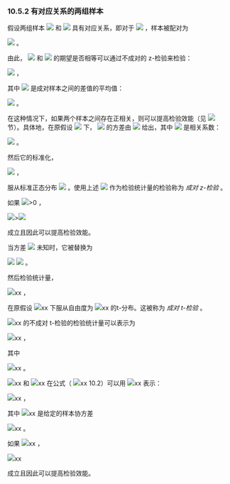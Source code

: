 ### 10.5.2 有对应关系的两组样本

假设两组样本 <img src="http://latex.codecogs.com/gif.latex?\mathfrak{D}=\left\{x_1,\ldots,x_i\right\}" style="border:none;"> 和 <img src="http://latex.codecogs.com/gif.latex?\mathfrak{{D}'}=\left\{{x}'_1,\ldots,{x}'_i\right\}" style="border:none;"> 具有对应关系，即对于 <img src="http://latex.codecogs.com/gif.latex?n={n}'" style="border:none;"> ，样本被配对为  

 <img src="http://latex.codecogs.com/gif.latex?\left\{(x_1,{x}'_1),\ldots,(x_n,{x}'_n)\right\}" style="border:none;"> 。  
 
由此， <img src="http://latex.codecogs.com/gif.latex?\mathfrak{D}" style="border:none;"> 和 <img src="http://latex.codecogs.com/gif.latex?\mathfrak{{D}'}" style="border:none;"> 的期望是否相等可以通过不成对的 z-检验来检验：  

 <img src="http://latex.codecogs.com/gif.latex?z_{u}=\frac{\Delta\hat{\mu}}{\sqrt{\frac{2\sigma^{2}}{n}}}" style="border:none;"> ，  
 
其中 <img src="http://latex.codecogs.com/gif.latex?\Delta\hat{\mu}" style="border:none;"> 是成对样本之间的差值的平均值：  

 <img src="http://latex.codecogs.com/gif.latex?\Delta\hat{\mu}=\frac{1}{n}\sum_{i=1}^{n}(x_i-{x}'_i)=\hat{\mu}-{\hat{\mu}}'" style="border:none;"> 。  
 
在这种情况下，如果两个样本之间存在正相关，则可以提高检验效能（见 <img src="http://latex.codecogs.com/gif.latex?10.3" style="border:none;"> 节）。具体地，在原假设 <img src="http://latex.codecogs.com/gif.latex?\mu-{\mu}'=0" style="border:none;"> 下， <img src="http://latex.codecogs.com/gif.latex?\Delta\hat{\mu}" style="border:none;"> 的方差由 <img src="http://latex.codecogs.com/gif.latex?\frac{2\sigma^{2}(1-\rho)}{n}" style="border:none;"> 给出，其中 <img src="http://latex.codecogs.com/gif.latex?\rho" style="border:none;"> 是相关系数：  

 <img src="http://latex.codecogs.com/gif.latex?\rho=\frac{Cov[x,{x}']}{\sqrt{V[x]}\sqrt{V[{x}']}}" style="border:none;"> 。  
 
然后它的标准化，  

 <img src="http://latex.codecogs.com/gif.latex?z_{p}=\frac{\Delta\hat{\mu}}{\sqrt{\frac{2\sigma^{2}(1-\rho)}{n}}}" style="border:none;"> ，  
 
服从标准正态分布 <img src="http://latex.codecogs.com/gif.latex?N(0,1)" style="border:none;"> 。使用上述 <img src="http://latex.codecogs.com/gif.latex?z_{p}" style="border:none;"> 作为检验统计量的检验称为 *成对 z-检验* 。  

如果 <img src="http://latex.codecogs.com/gif.latex?\rho" style="border:none;">>0 ，  

 <img src="http://latex.codecogs.com/gif.latex?\left|z_p\right|" style="border:none;">><img src="http://latex.codecogs.com/gif.latex?\left|z_u\right|" style="border:none;">   
 
成立且因此可以提高检验效能。  

当方差 <img src="http://latex.codecogs.com/gif.latex?\sigma^{2}" style="border:none;"> 未知时，它被替换为  

 <img src="http://latex.codecogs.com/gif.latex?\hat{\sigma}_{p}^{2}=\frac{\sum_{i=1}^{n}(x_i-{x}'_i-\Delta\hat{\mu})^{2}}{2(n-1)}" style="border:none;">  <img src="http://latex.codecogs.com/gif.latex?(10.2)" style="border:none;"> 。  
 
然后检验统计量，  

 <img src="http://latex.codecogs.com/gif.latex?在此插入Latex公式" style="border:none;">xx ，  
 
在原假设 <img src="http://latex.codecogs.com/gif.latex?在此插入Latex公式" style="border:none;">xx 下服从自由度为 <img src="http://latex.codecogs.com/gif.latex?在此插入Latex公式" style="border:none;">xx 的t-分布。这被称为 *成对 t-检验* 。  

 <img src="http://latex.codecogs.com/gif.latex?在此插入Latex公式" style="border:none;">xx 的不成对 t-检验的检验统计量可以表示为  
 
 <img src="http://latex.codecogs.com/gif.latex?在此插入Latex公式" style="border:none;">xx ，  
 
其中  

 <img src="http://latex.codecogs.com/gif.latex?在此插入Latex公式" style="border:none;">xx 。  
 
 <img src="http://latex.codecogs.com/gif.latex?在此插入Latex公式" style="border:none;">xx 和 <img src="http://latex.codecogs.com/gif.latex?在此插入Latex公式" style="border:none;">xx 在公式（ <img src="http://latex.codecogs.com/gif.latex?在此插入Latex公式" style="border:none;">xx 10.2）可以用 <img src="http://latex.codecogs.com/gif.latex?在此插入Latex公式" style="border:none;">xx 表示：  
 
 <img src="http://latex.codecogs.com/gif.latex?在此插入Latex公式" style="border:none;">xx ，  
 
其中 <img src="http://latex.codecogs.com/gif.latex?在此插入Latex公式" style="border:none;">xx 是给定的样本协方差  

 <img src="http://latex.codecogs.com/gif.latex?在此插入Latex公式" style="border:none;">xx 。  
 
如果 <img src="http://latex.codecogs.com/gif.latex?在此插入Latex公式" style="border:none;">xx ，  

 <img src="http://latex.codecogs.com/gif.latex?在此插入Latex公式" style="border:none;">xx   
 
成立且因此可以提高检验效能。






